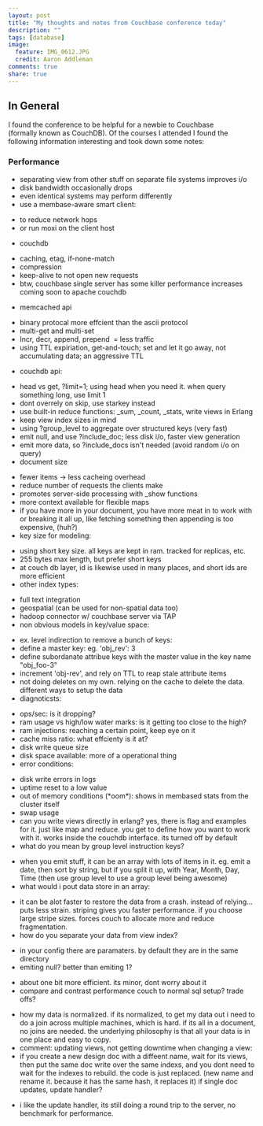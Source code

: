 ```yaml
---
layout: post
title: "My thoughts and notes from Couchbase conference today"
description: ""
tags: [database]
image:
  feature: IMG_0612.JPG
  credit: Aaron Addleman
comments: true
share: true
---
```



<h2>In General</h2>
I found the conference to be helpful for a newbie to Couchbase (formally&nbsp;known as CouchDB). Of the courses I attended I found the following information interesting and took down some notes:
<h3>Performance</h3>
<ul>
<li>separating view from other stuff on separate file systems improves i/o</li>
<li>disk bandwidth occasionally drops</li>
<li>even identical systems may perform differently</li>
<li>use a membase-aware smart client:</li>
</ul>
<ul>
<li>to reduce network hops</li>
<li>or run moxi on the client host</li>
</ul>
<ul>
<li>couchdb</li>
</ul>
<ul>
<li>caching, etag, if-none-match</li>
<li>compression</li>
<li>keep-alive to not open new requests</li>
<li>btw, couchbase single server has some killer performance increases coming soon to apache couchdb</li>
</ul>
<ul>
<li>memcached api</li>
</ul>
<ul>
<li>binary protocal more effcient than the ascii protocol</li>
<li>multi-get and multi-set</li>
<li>Incr, decr, append, prepend &nbsp;= less traffic</li>
<li>using TTL expiriation, get-and-touch; set and let it go away, not accumulating data; an aggressive TTL</li>
</ul>
<ul>
<li>couchdb api:</li>
</ul>
<ul>
<li>head vs get, ?limit=1; using head when you need it. when query something long, use limit 1</li>
<li>dont overrely on skip, use starkey instead</li>
<li>use built-in reduce functions: _sum, _count, _stats, write views in Erlang</li>
<li>keep view index sizes in mind</li>
<li>using ?group_level to aggregate over structured keys (very fast)</li>
<li>emit null, and use ?include_doc; less disk i/o, faster view generation</li>
<li>emit more data, so ?include_docs isn't needed (avoid random i/o on query)</li>
<li>document size</li>
</ul>
<ul>
<li>fewer items -&gt; less cacheing overhead</li>
<li>reduce number of requests the clients make</li>
<li>promotes server-side processing with _show functions</li>
<li>more context available for flexible maps</li>
<li>if you have more in your document, you have more meat in to work with or breaking it all up, like fetching something then appending is too expensive, (huh?)</li>
<li>key size for modeling:</li>
</ul>
<ul>
<li>using short key size. all keys are kept in ram. tracked for replicas, etc.</li>
<li>255 bytes max length, but prefer short keys</li>
<li>at couch db layer, id is likewise used in many places, and short ids are more efficient</li>
<li>other index types:</li>
</ul>
<ul>
<li>full text integration</li>
<li>geospatial (can be used for non-spatial data too)</li>
<li>hadoop connector w/ couchbase server via TAP</li>
<li>non obvious models in key/value space:</li>
</ul>
<ul>
<li>ex. level indirection to remove a bunch of keys:</li>
<li>define a master key: eg. 'obj_rev': 3</li>
<li>define subordanate attribue keys with the master value in the key name "obj_foo-3"</li>
<li>increment 'obj-rev', and rely on TTL to reap stale attribute items</li>
<li>not doing deletes on my own. relying on the cache to delete the data. different ways to setup the data</li>
<li>diagnoticsts:</li>
</ul>
<ul>
<li>ops/sec: is it dropping?</li>
<li>ram usage vs high/low water marks: is it getting too close to the high?</li>
<li>ram injections: reaching a certain point, keep eye on it</li>
<li>cache miss ratio: what effcienty is it at?</li>
<li>disk write queue size</li>
<li>disk space available: more of a operational thing</li>
<li>error conditions:</li>
</ul>
<ul>
<li>disk write errors in logs</li>
<li>uptime reset to a low value</li>
<li>out of memory conditions (*oom*): shows in membased stats from the cluster itself</li>
<li>swap usage</li>
<li>can you write views directly in erlang? yes, there is flag and examples for it. just like map and reduce. you get to define how you want to work with it. works inside the couchdb interface. its turned off by default</li>
<li>what do you mean by group level instruction keys?</li>
</ul>
<ul>
<li>when you emit stuff, it can be an array with lots of items in it. eg. emit a date, then sort by string, but if you split it up, with Year, Month, Day, Time (then use group level to use a group level being awesome)</li>
<li>what would i pout data store in an array:</li>
</ul>
<ul>
<li>it can be alot faster to restore the data from a crash. instead of relying... puts less strain. striping gives you faster performance. if you choose large stripe sizes. forces couch to allocate more and reduce fragmentation.</li>
<li>how do you separate your data from view index?</li>
</ul>
<ul>
<li>in your config there are paramaters. by default they are in the same directory</li>
<li>emiting null? better than emiting 1?</li>
</ul>
<ul>
<li>about one bit more efficient. its minor, dont worry about it</li>
<li>compare and contrast performance couch to normal sql setup? trade offs?</li>
</ul>
<ul>
<li>how my data is normalized. if its normalized, to get my data out i need to do a join across multiple machines, which is hard. if its all in a document, no joins are needed. the underlying philosophy is that all your data is in one place and easy to copy.</li>
<li>comment: updating views, not getting downtime when changing a view:</li>
<li>if you create a new design doc with a diffeent name, wait for its views, then put the same doc write over the same indexs, and you dont need to wait for the indexes to rebuild. the code is just replaced. (new name and rename it. because it has the same hash, it replaces it) if single doc updates, update handler?</li>
</ul>
<ul>
<li>i like the update handler, its still doing a round trip to the server, no benchmark for performance.</li>
</ul>
